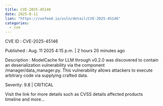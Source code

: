 ```yaml
--- 
title: CVE-2025-45146
date: 2025-8-11
lien: "https://cvefeed.io/vuln/detail/CVE-2025-45146"
categories:
  - cve
---
```


CVE ID : CVE-2025-45146

Published :  Aug. 11
2025
4:15 p.m. | 2 hours
20 minutes ago

Description : ModelCache for LLM through v0.2.0 was discovered to contain an deserialization vulnerability via the component /manager/data_manager.py. This vulnerability allows attackers to execute arbitrary code via supplying crafted data.

Severity: 9.8 | CRITICAL

Visit the link for more details
such as CVSS details
affected products
timeline
and more...
